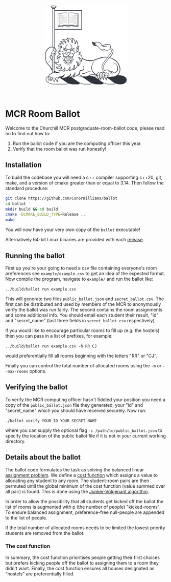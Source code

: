 <br />
<p align="center">
  <img src="./logo/ChuLion.png" height="250" />
</p>
<br />

# MCR Room Ballot

Welcome to the Churchill MCR postgraduate-room-ballot code, please read on to find out how to: 

1. Run the ballot code if you are the computing officer this year.
2. Verify that the room ballot was run honestly!

## Installation
To build the codebase you will need a c++ compiler supporting c++20, git, make, and a version of cmake greater than or equal to 3.14. Then follow the standard procedure:


```zsh
git clone https://github.com/ConorWilliams/ballot
cd ballot
mkdir build && cd build
cmake -DCMAKE_BUILD_TYPE=Release ..
make
```

You will now have your very own copy of the `ballot` executable! 

Alternatively 64-bit Linux binaries are provided with each [release](https://github.com/ConorWilliams/ballot/releases).

## Running the ballot

First up you're your going to need a csv file containing everyone's room preferences see `example/example.csv` to get an idea of the expected format. Now compile the program, navigate to `example/` and run the ballot like:

 `../build/ballot run example.csv`

This will generate two files `public_ballot.json` and `secret_ballot.csv`. The first can be distributed and used by members of the MCR to anonymously verify the ballot was run fairly. The second contains the room assignments and some additional info. You should email each student their result, "id" and "secret_name" (last three fields in `secret_ballot.csv` respectively).

If you would like to encourage particular rooms to fill up (e.g. the hostels) then you can pass in a list of prefixes, for example: 

`../build/ballot run example.csv -h RR CJ`

would preferentially fill all rooms beginning with the letters "RR" or "CJ".

Finally you can control the total number of allocated rooms using the `-m` or `--max-rooms` options.

## Verifying the ballot

To verify the MCR computing officer hasn't fiddled your position you need a copy of the `public_ballot.json` file they generated, your "id" and "secret_name" which you should have received securely. Now run:

`./ballot verify YOUR_ID YOUR_SECRET_NAME`

where you can supply the optional flag `-i /path/to/public_ballot.json` to specify the location of the public ballot file if it is not in your current working directory.

## Details about the ballot

The ballot code formulates the task as solving the balanced linear [assignment problem](https://en.wikipedia.org/wiki/Assignment_problem). We define a [cost function](src/cost.hpp) which assigns a value to allocating any student to any room. The student-room pairs are then permuted until the global minimum of the cost function (value summed over all pair) is found. This is done using the [Jonker-Volgenant algorithm](https://doi.org/10.1007/BF02278710). 

In order to allow the possibility that all students get kicked off the ballot the list of rooms is augmented with p (the number of people) "kicked-rooms". To ensure balanced assignment, preference-free null-people are appended to the list of people. 

If the total number of allocated rooms needs to be limited the lowest priority students are removed from the ballot.  

### The cost function

In summary, the cost function prioritises people getting their first choices but prefers kicking people off the ballot to assigning them to a room they didn't want. Finally, the cost function ensures all houses designated as "hostels" are preferentially filled.


 
